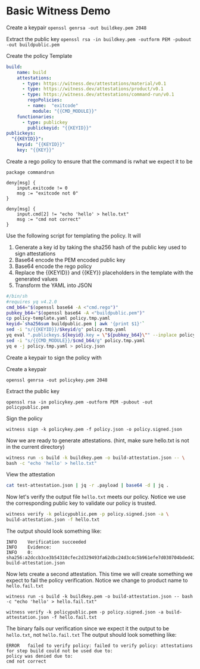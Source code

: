 # Basic Witness Demo

Create a keypair
`openssl genrsa -out buildkey.pem 2048`

Extract the public key
`openssl rsa -in buildkey.pem -outform PEM -pubout -out buildpublic.pem`


Create the policy Template

```yaml
build:
    name: build
    attestations:
      - type: https://witness.dev/attestations/material/v0.1
      - type: https://witness.dev/attestations/product/v0.1
      - type: https://witness.dev/attestations/command-run/v0.1
        regoPolicies:
        - name:  "exitcode"
          module: "{{CMD_MODULE}}"
    functionaries:
      - type: publickey
        publickeyid: "{{KEYID}}"
publickeys:
  "{{KEYID}}":
    keyid: "{{KEYID}}"
    key: "{{KEY}}"
```

Create a rego policy to ensure that the command is rwhat we expect it to be

```rego
package commandrun

deny[msg] {
    input.exitcode != 0
    msg := "exitcode not 0"
}

deny[msg] {
    input.cmd[2] != "echo 'hello' > hello.txt"
    msg := "cmd not correct"
}
```

Use the following script for templating the policy.  It will
1. Generate a key id by taking the sha256 hash of the public key used to sign attestations
2. Base64 encode the PEM encoded public key
3. Base64 encode the rego policy
4. Replace the {{KEYID}} and {{KEY}} placeholders in the template with the generated values
5. Transform the YAML into JSON


```sh
#/bin/sh
#requires yq v4.2.0
cmd_b64="$(openssl base64 -A <"cmd.rego")"
pubkey_b64="$(openssl base64 -A <"buildpublic.pem")"
cp policy-template.yaml policy.tmp.yaml
keyid=`sha256sum buildpublic.pem | awk '{print $1}'`
sed -i "s/{{KEYID}}/$keyid/g" policy.tmp.yaml
yq eval ".publickeys.${keyid}.key = \"${pubkey_b64}\"" --inplace policy.tmp.yaml
sed -i "s/{{CMD_MODULE}}/$cmd_b64/g" policy.tmp.yaml
yq e -j policy.tmp.yaml > policy.json
```

Create a keypair to sign the policy with

Create a keypair

`openssl genrsa -out policykey.pem 2048`

Extract the public key

`openssl rsa -in policykey.pem -outform PEM -pubout -out policypublic.pem`

Sign the policy

`witness sign -k policykey.pem -f policy.json -o policy.signed.json`


Now we are ready to generate attestations. (hint, make sure hello.txt is not in the current directory)

```sh
witness run -s build -k buildkey.pem -o build-attestation.json -- \
bash -c "echo 'hello' > hello.txt"
```

View the attestation
```sh
cat test-attestation.json | jq -r .payload | base64 -d | jq .
```

Now let's verify the output file `hello.txt` meets our policy.  Notice we use the corresponding public key to validate our policy is trusted.

```sh
witness verify -k policypublic.pem -p policy.signed.json -a \
build-attestation.json -f hello.txt
```

The output should look something like:
```
INFO    Verification succeeded                       
INFO    Evidence:                                    
INFO    0: sha256:a2dccb3ce3b54310cfec2d329493fa62dbc24d3c4c5b961efe7d030704bded42  build-attestation.json
```

Now lets create a second attestation. This time we will create something we expect to fail the policy verification.  Notice we change to product name to `hello.fail.txt`

`witness run -s build -k buildkey.pem -o build-attestation.json -- bash -c "echo 'hello' > hello.fail.txt"`


`witness verify -k policypublic.pem -p policy.signed.json -a build-attestation.json -f hello.fail.txt`


The binary fails our verification since we expect it the output to be `hello.txt`, not `hello.fail.txt` The output should look something like:

```
ERROR   failed to verify policy: failed to verify policy: attestations for step build could not be used due to:
policy was denied due to:
cmd not correct 
```
